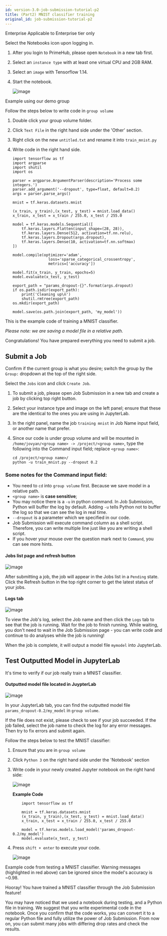 ```yaml
---
id: version-3.0-job-submission-tutorial-p2
title: (Part2) MNIST classifier training
original_id: job-submission-tutorial-p2
---
```


<div class="ee-only tooltip">Enterprise
  <span class="tooltiptext">Applicable to Enterprise tier only</span>
</div>

Select the Notebooks icon upon logging in.

1. After you login to PrimeHub, please open `Notebook` in a new tab first.
2. Select an `instance type` with at least one virtual CPU and 2GB RAM.
3. Select an `image` with Tensorflow 1.14.
4. Start the notebook.

    ![image](assets/jobsub-tt-p2-2.png)

Example using our demo group

Follow the steps below to write code in `group volume`

1. Double click your group volume folder.
2. Click `Text File` in the right hand side under the 'Other' section.
3. Right click on the new `untitled.txt` and rename it into `train_mnist.py` 
4. Write code in the right hand side.

    ```
    import tensorflow as tf
    import argparse
    import shutil
    import os

    parser = argparse.ArgumentParser(description='Process some integers.')
    parser.add_argument('--dropout', type=float, default=0.2)
    args = parser.parse_args()

    mnist = tf.keras.datasets.mnist

    (x_train, y_train),(x_test, y_test) = mnist.load_data()
    x_train, x_test = x_train / 255.0, x_test / 255.0

    model = tf.keras.models.Sequential([
        tf.keras.layers.Flatten(input_shape=(28, 28)),
        tf.keras.layers.Dense(512, activation=tf.nn.relu),
        tf.keras.layers.Dropout(args.dropout),
        tf.keras.layers.Dense(10, activation=tf.nn.softmax)
    ])

    model.compile(optimizer='adam',
                    loss='sparse_categorical_crossentropy',
                    metrics=['accuracy'])

    model.fit(x_train, y_train, epochs=5)
    model.evaluate(x_test, y_test)

    export_path = "params_dropout-{}".format(args.dropout)
    if os.path.isdir(export_path):
        print('Cleaning up\n')
        shutil.rmtree(export_path)
    os.mkdir(export_path)

    model.save(os.path.join(export_path, 'my_model'))
    ```

This is the example code of training a MNIST classifier.

*Please note: we are saving a model file in a relative path.*

Congratulations! You have prepared everything you need to submit a job.

## Submit a Job

Confirm if the current group is what you desire; switch the group by the `Group:` dropdown at the top of the right side.

Select the `Jobs` icon and click `Create Job`.

1. To submit a job, please open Job Submission in a new tab and create a job by clicking top right button.
2. Select your instance type and image on the left panel; ensure that these are the identical to the ones you are using in JupyterLab.
3. In the right panel, name the job `training mnist` in Job Name input field, or another name that prefer. 
4. Since our code is under group volume and will be mounted in `/home/jovyan/<group name> -> /project/<group name>`, type the following into the Command input field; replace `<group name>`:

    ```
    cd /project/<group name>/
    python -u train_mnist.py --dropout 0.2
    ```

### Some notes for the Command input field:

- You need to `cd` into `group volume` first. Because we save model in a relative path.
- `<group name>` is **case sensitive**;
- You may notice there is a `-u` in python command. In Job Submission, Python will buffer the log by default. Adding `-u` tells Python not to buffer the log so that we can see the log in real time.
- `--dropout` is a parameter which we specified in our code.
- Job Submission will execute command column as a shell script. Therefore, you can write multiple line just like you are writing a shell script.
- If you hover your mouse over the question mark next to `Command`, you can see more hints.

#### Jobs list page and refresh button
![image](assets/jobsub-tt-p2-5.png)

After submitting a job, the job will appear in the Jobs list in a `Pending` state. Click the Refresh button in the top right corner to get the latest status of your jobs. 

#### Logs tab
![image](assets/jobsub-tt-p2-6.png)

To view the Job's log, select the Job name and then click the `Logs` tab to see that the job is running. Wait for the job to finish running. While waiting, you don't need to wait in the Job Submission page - you can write code and continue to do analyses while the job is running!

When the job is complete, it will output a model file `mymodel` into JupyterLab.

## Test Outputted Model in JupyterLab

It's time to verify if our job really train a MNIST classifier.

#### Outputted model file located in JuypterLab

![image](assets/jobsub-tt-p2-7.png)

In your JupyterLab tab, you can find the outputted model file `params_dropout-0.2/my_model` in `group volume`.

If the file does not exist, please check to see if your job succeeded. If the job failed, select the job name to check the log for any error messages. Then try to fix errors and submit again.

Follow the steps below to test the MNIST classifier:

1. Ensure that you are in `group volume`
2. Click `Python 3` on the right hand side under the 'Notebook' section
3. Write code in your newly created Jupyter notebook on the right hand side: 

    ![image](assets/jobsub-tt-p2-8.png)

    **Example Code**
    ```
        import tensorflow as tf
        
        mnist = tf.keras.datasets.mnist
        (x_train, y_train),(x_test, y_test) = mnist.load_data()
        x_train, x_test = x_train / 255.0, x_test / 255.0
        
        model = tf.keras.models.load_model('params_dropout-0.2/my_model')
        model.evaluate(x_test, y_test)
    ```

4. Press `shift + enter` to execute your code.

    ![image](assets/jobsub-tt-p2-9.png)

Example code from testing a MNIST classifier. Warning messages (highlighted in red above) can be ignored since the model's accuracy is ~0.98.

Hooray! You have trained a MNIST classifier through the Job Submission feature!

You may have noticed that we used a notebook during testing, and a Python file in training. We suggest that you write experimental code in the notebook. Once you confirm that the code works, you can convert it to a regular Python file and fully utilize the power of Job Submission. From now on, you can submit many jobs with differing drop rates and check the results.
